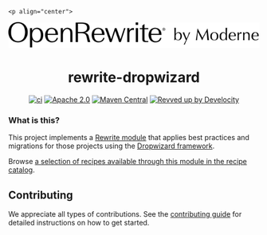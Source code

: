                                                                                                     <p align="center">

  <a href="https://docs.openrewrite.org">
    <picture>
      <source media="(prefers-color-scheme: dark)" srcset="https://github.com/openrewrite/rewrite/raw/main/doc/logo-oss-dark.svg">
      <source media="(prefers-color-scheme: light)" srcset="https://github.com/openrewrite/rewrite/raw/main/doc/logo-oss-light.svg">
      <img alt="OpenRewrite Logo" src="https://github.com/openrewrite/rewrite/raw/main/doc/logo-oss-light.svg" width='600px'>
    </picture>
  </a>
</p>

<div align="center">
  <h1>rewrite-dropwizard</h1>
</div>

<div align="center">

<!-- Keep the gap above this line, otherwise they won't render correctly! -->
[![ci](https://github.com/openrewrite/rewrite-dropwizard/actions/workflows/ci.yml/badge.svg)](https://github.com/openrewrite/rewrite-dropwizard/actions/workflows/ci.yml)
[![Apache 2.0](https://img.shields.io/github/license/openrewrite/rewrite-dropwizard.svg)](https://www.apache.org/licenses/LICENSE-2.0)
[![Maven Central](https://img.shields.io/maven-central/v/org.openrewrite.recipe/rewrite-dropwizard.svg)](https://mvnrepository.com/artifact/org.openrewrite.recipe/rewrite-dropwizard)
[![Revved up by Develocity](https://img.shields.io/badge/Revved%20up%20by-Develocity-06A0CE?logo=Gradle&labelColor=02303A)](https://ge.openrewrite.org/scans)
</div>

### What is this?

This project implements a [Rewrite module](https://github.com/openrewrite/rewrite) that applies best practices and
migrations for those projects using the [Dropwizard framework](https://dropwizard.io/).

Browse [a selection of recipes available through this module in the recipe catalog](https://docs.openrewrite.org/recipes/java/dropwizard).

## Contributing

We appreciate all types of contributions. See
the [contributing guide](https://github.com/openrewrite/.github/blob/main/CONTRIBUTING.md) for detailed instructions on
how to get started.
